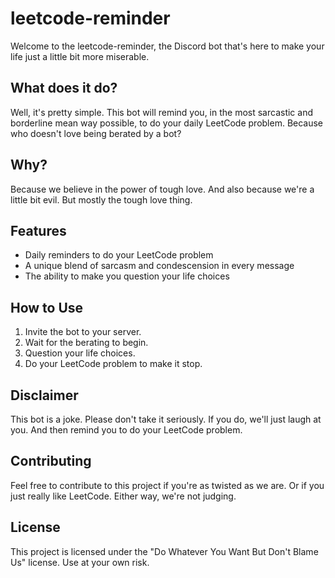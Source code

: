 # leetcode-reminder

Welcome to the leetcode-reminder, the Discord bot that's here to make your life just a little bit more miserable. 

## What does it do?

Well, it's pretty simple. This bot will remind you, in the most sarcastic and borderline mean way possible, to do your daily LeetCode problem. Because who doesn't love being berated by a bot?

## Why?

Because we believe in the power of tough love. And also because we're a little bit evil. But mostly the tough love thing.

## Features

* Daily reminders to do your LeetCode problem
* A unique blend of sarcasm and condescension in every message
* The ability to make you question your life choices

## How to Use

1. Invite the bot to your server.
2. Wait for the berating to begin.
3. Question your life choices.
4. Do your LeetCode problem to make it stop.

## Disclaimer

This bot is a joke. Please don't take it seriously. If you do, we'll just laugh at you. And then remind you to do your LeetCode problem.

## Contributing

Feel free to contribute to this project if you're as twisted as we are. Or if you just really like LeetCode. Either way, we're not judging.

## License

This project is licensed under the "Do Whatever You Want But Don't Blame Us" license. Use at your own risk.